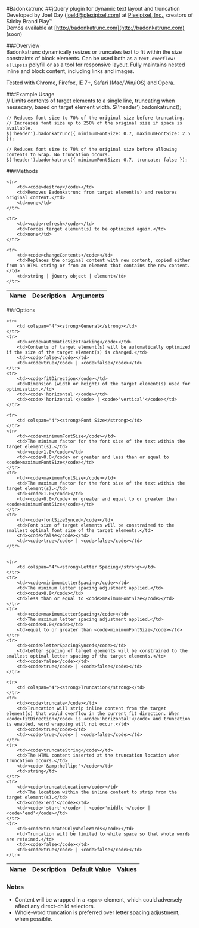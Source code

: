 #Badonkatrunc
##jQuery plugin for dynamic text layout and truncation  
Developed by Joel Day (<joeld@plexipixel.com>) at [Plexipixel, Inc.](http://plexipixel.com), creators of Sticky Brand Play&trade;  
Demos available at [http://badonkatrunc.com](http://badonkatrunc.com) (soon)

###Overview  
Badonkatrunc dynamically resizes or truncates text to fit within the size constraints of block elements. Can be used both as a <code>text-overflow: ellipsis</code> polyfill or as a tool for responsive layout. Fully maintains nested inline and block content, including links and images.

Tested with Chrome, Firefox, IE 7+, Safari (Mac/Win/iOS) and Opera.

###Example Usage  
    // Limits contents of target elements to a single line, truncating when nessecary, based on target element width.
    $('header').badonkatrunc();
    
    // Reduces font size to 70% of the original size before truncating.
    // Increases font size up to 250% of the original size if space is available.
    $('header').badonkatrunc({ minimumFontSize: 0.7, maximumFontSize: 2.5 });

    // Reduces font size to 70% of the original size before allowing contents to wrap. No truncation occurs.
    $('header').badonkatrunc({ minimumFontSize: 0.7, truncate: false });
    
###Methods  
<table>
    <thead>
        <tr>
            <th>Name</th>
            <th>Description</th>
            <th>Arguments</th>
        </tr>
    </thead>

    <tr>
        <td><code>destroy</code></td>
        <td>Removes Badonkatrunc from target element(s) and restores original content.</td>
        <td>none</td>
    </tr>

    <tr>
        <td><code>refresh</code></td>
        <td>Forces target element(s) to be optimized again.</td>
        <td>none</td>
    </tr>

    <tr>
        <td><code>changeContents</code></td>
        <td>Replaces the original content with new content, copied either from an HTML string or from an element that contains the new content.</td>
        <td>string | jQuery object | element</td>
    </tr>
</table>

###Options  
<table>
    <thead>
        <tr>
            <th>Name</th>
            <th>Description</th>
            <th>Default Value</th>
            <th>Values</th>
        </tr>
    </thead>

    <tr>
        <td colspan="4"><strong>General</strong></td>
    </tr>
    <tr>
        <td><code>automaticSizeTracking</code></td>
        <td>Contents of target element(s) will be automatically optimized if the size of the target element(s) is changed.</td>
        <td><code>false</code></td>
        <td><code>true</code> | <code>false</code></td>
    </tr>
    <tr>
        <td><code>fitDirection</code></td>
        <td>Dimension (width or height) of the target element(s) used for optimization.</td>
        <td><code>'horizontal'</code></td>
        <td><code>'horizontal'</code> | <code>'vertical'</code></td>
    </tr>
    
    <tr>
        <td colspan="4"><strong>Font Size</strong></td>
    </tr>
    <tr>
        <td><code>minimumFontSize</code></td>
        <td>The minimum factor for the font size of the text within the target element(s).</td>
        <td><code>1.0</code></td>
        <td><code>0.0</code> or greater and less than or equal to <code>maximumFontSize</code></td>
    </tr>
    <tr>
        <td><code>maximumFontSize</code></td>
        <td>The maximum factor for the font size of the text within the target element(s).</td>
        <td><code>1.0</code></td>
        <td><code>0.0</code> or greater and equal to or greater than <code>minimumFontSize</code></td>
    </tr>
    <tr>
        <td><code>fontSizeSynced</code></td>
        <td>Font size of target elements will be constrained to the smallest optimal font size of the target elements.</td>
        <td><code>false</code></td>
        <td><code>true</code> | <code>false</code></td>
    </tr>
    
    
    <tr>
        <td colspan="4"><strong>Letter Spacing</strong></td>
    </tr>
    <tr>
        <td><code>minimumLetterSpacing</code></td>
        <td>The minimum letter spacing adjustment applied.</td>
        <td><code>0.0</code></td>
        <td>less than or equal to <code>maximumFontSize</code></td>
    </tr>
    <tr>
        <td><code>maximumLetterSpacing</code></td>
        <td>The maximum letter spacing adjustment applied.</td>
        <td><code>0.0</code></td>
        <td>equal to or greater than <code>minimumFontSize</code></td>
    </tr>
    <tr>
        <td><code>letterSpacingSynced</code></td>
        <td>Letter spacing of target elements will be constrained to the smallest optimal letter spacing of the target elements.</td>
        <td><code>false</code></td>
        <td><code>true</code> | <code>false</code></td>
    </tr>
    
    <tr>
        <td colspan="4"><strong>Truncation</strong></td>
    </tr>
    <tr>
        <td><code>truncate</code></td>
        <td>Truncation will strip inline content from the target element(s) that would overflow in the current fit direction. When <code>fitDirection</code> is <code>'horizontal'</code> and truncation is enabled, word wrapping will not occur.</td>
        <td><code>true</code></td>
        <td><code>true</code> | <code>false</code></td>
    </tr>
    <tr>
        <td><code>truncateString</code></td>
        <td>The HTML content inserted at the truncation location when truncation occurs.</td>
        <td><code>'&amp;hellip;'</code></td>
        <td>string</td>
    </tr>
    <tr>
        <td><code>truncateLocation</code></td>
        <td>The location within the inline content to strip from the target element(s).</td>
        <td><code>'end'</code></td>
        <td><code>'start'</code> | <code>'middle'</code> | <code>'end'</code></td>
    </tr>
    <tr>
        <td><code>truncateOnlyWholeWords</code></td>
        <td>Truncation will be limited to white space so that whole words are retained.</td>
        <td><code>false</code></td>
        <td><code>true</code> | <code>false</code></td>
    </tr>
</table>

### Notes  
- Content will be wrapped in a <code>&lt;span&gt;</code> element, which could adversely affect any direct-child selectors.
- Whole-word truncation is preferred over letter spacing adjustment, when possible.